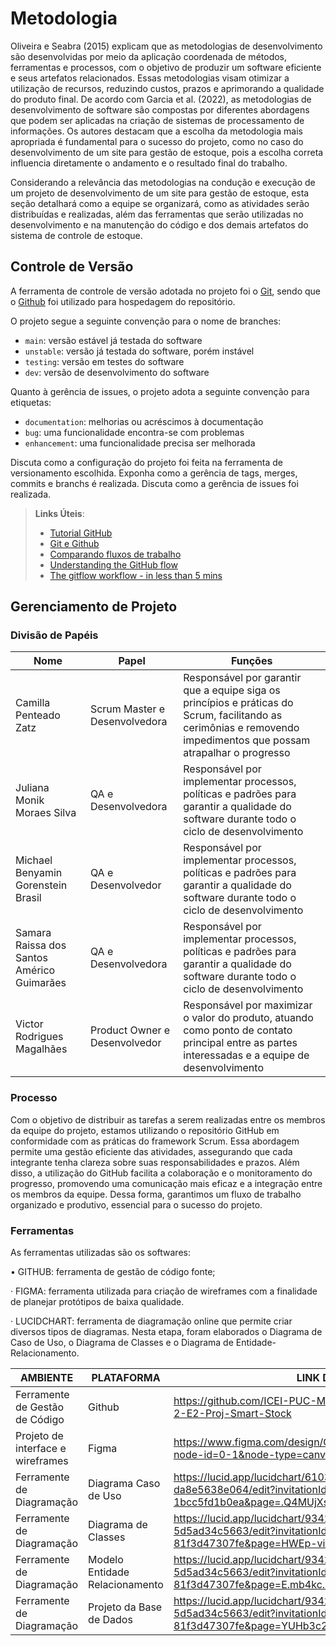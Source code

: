 
# Metodologia

 Oliveira e Seabra (2015) explicam que as metodologias de desenvolvimento são desenvolvidas por meio da aplicação coordenada de métodos, ferramentas e processos, com o objetivo de produzir um software eficiente e seus artefatos relacionados. Essas metodologias visam otimizar a utilização de recursos, reduzindo custos, prazos e aprimorando a qualidade do produto final.
 De acordo com Garcia et al. (2022), as metodologias de desenvolvimento de software são compostas por diferentes abordagens que podem ser aplicadas na criação de sistemas de processamento de informações. Os autores destacam que a escolha da metodologia mais apropriada é fundamental para o sucesso do projeto, como no caso do desenvolvimento de um site para gestão de estoque, pois a escolha correta influencia diretamente o andamento e o resultado final do trabalho.

Considerando a relevância das metodologias na condução e execução de um projeto de desenvolvimento de um site para gestão de estoque, esta seção detalhará como a equipe se organizará, como as atividades serão distribuídas e realizadas, além das ferramentas que serão utilizadas no desenvolvimento e na manutenção do código e dos demais artefatos do sistema de controle de estoque.

## Controle de Versão

A ferramenta de controle de versão adotada no projeto foi o
[Git](https://git-scm.com/), sendo que o [Github](https://github.com)
foi utilizado para hospedagem do repositório.

O projeto segue a seguinte convenção para o nome de branches:

- `main`: versão estável já testada do software
- `unstable`: versão já testada do software, porém instável
- `testing`: versão em testes do software
- `dev`: versão de desenvolvimento do software

Quanto à gerência de issues, o projeto adota a seguinte convenção para
etiquetas:

- `documentation`: melhorias ou acréscimos à documentação
- `bug`: uma funcionalidade encontra-se com problemas
- `enhancement`: uma funcionalidade precisa ser melhorada

Discuta como a configuração do projeto foi feita na ferramenta de versionamento escolhida. Exponha como a gerência de tags, merges, commits e branchs é realizada. Discuta como a gerência de issues foi realizada.

> **Links Úteis**:
> - [Tutorial GitHub](https://guides.github.com/activities/hello-world/)
> - [Git e Github](https://www.youtube.com/playlist?list=PLHz_AreHm4dm7ZULPAmadvNhH6vk9oNZA)
>  - [Comparando fluxos de trabalho](https://www.atlassian.com/br/git/tutorials/comparing-workflows)
> - [Understanding the GitHub flow](https://guides.github.com/introduction/flow/)
> - [The gitflow workflow - in less than 5 mins](https://www.youtube.com/watch?v=1SXpE08hvGs)

## Gerenciamento de Projeto

### Divisão de Papéis

| Nome                            | Papel                         | Funções                        |
|-------------------------------------|------------------------------------|----------------------------------------|
| Camilla Penteado Zatz       | Scrum Master e Desenvolvedora                         | Responsável por garantir que a equipe siga os princípios e práticas do Scrum, facilitando as cerimônias e removendo impedimentos que possam atrapalhar o progresso
|Juliana Monik Moraes Silva  | QA e Desenvolvedora              |  Responsável por implementar processos, políticas e padrões para garantir a qualidade do software durante todo o ciclo de desenvolvimento                       
|Michael Benyamin Gorenstein Brasil   | QA e Desenvolvedor           | Responsável por implementar processos, políticas e padrões para garantir a qualidade do software durante todo o ciclo de desenvolvimento
|Samara Raissa dos Santos Américo Guimarães   | QA e Desenvolvedora         | Responsável por implementar processos, políticas e padrões para garantir a qualidade do software durante todo o ciclo de desenvolvimento
|Victor Rodrigues Magalhães   | Product Owner e Desenvolvedor  | Responsável por maximizar o valor do produto, atuando como ponto de contato principal entre as partes interessadas e a equipe de desenvolvimento           

### Processo

<p>Com o objetivo de distribuir as tarefas a serem realizadas entre os membros da equipe do projeto, estamos utilizando o repositório GitHub em conformidade com as práticas do framework Scrum. Essa abordagem permite uma gestão eficiente das atividades, assegurando que cada integrante tenha clareza sobre suas responsabilidades e prazos. Além disso, a utilização do GitHub facilita a colaboração e o monitoramento do progresso, promovendo uma comunicação mais eficaz e a integração entre os membros da equipe. Dessa forma, garantimos um fluxo de trabalho organizado e produtivo, essencial para o sucesso do projeto.</p>

### Ferramentas

As ferramentas utilizadas são os softwares:

• GITHUB: ferramenta de gestão de código fonte;

· FIGMA: ferramenta utilizada para criação de wireframes com a finalidade de planejar protótipos de baixa qualidade.

· LUCIDCHART: ferramenta de diagramação online que permite criar diversos tipos de diagramas. Nesta etapa, foram elaborados o Diagrama de Caso de Uso, o Diagrama de Classes e o Diagrama de Entidade-Relacionamento.


| AMBIENTE                            | PLATAFORMA                         | LINK DE ACESSO                         |
|-------------------------------------|------------------------------------|----------------------------------------|
| Ferramente de Gestão de Código        | Github                          | https://github.com/ICEI-PUC-Minas-PMV-ADS/PMV-ADS-2024-2-E2-Proj-Smart-Stock| Documentos do projeto               | GitHub                             |                            | Figma                              | http://....                            |
|Projeto de interface e wireframes    | Figma              |https://www.figma.com/design/C08lggIBwVW4fyLHmZVPjx/Untitled?node-id=0-1&node-type=canvas&t=2GSWQQ9GQg1Jb48t-0
|Ferramente de Diagramação   | Diagrama Caso de Uso           |https://lucid.app/lucidchart/610345b9-5c7b-4c48-8acb-da8e5638e064/edit?invitationId=inv_384f7e54-52cc-407c-bc7c-1bcc5fd1b0ea&page=.Q4MUjXso07N#
|Ferramente de Diagramação   | Diagrama de Classes         |https://lucid.app/lucidchart/9342c5b3-9a26-4988-802a-5d5ad34c5663/edit?invitationId=inv_59132baf-9384-4cf4-bd59-81f3d47307fe&page=HWEp-vi-RSFO#
|Ferramente de Diagramação   |Modelo Entidade Relacionamento  |https://lucid.app/lucidchart/9342c5b3-9a26-4988-802a-5d5ad34c5663/edit?invitationId=inv_59132baf-9384-4cf4-bd59-81f3d47307fe&page=E.mb4kc.4tQh#
|Ferramente de Diagramação   |Projeto da Base de Dados |https://lucid.app/lucidchart/9342c5b3-9a26-4988-802a-5d5ad34c5663/edit?invitationId=inv_59132baf-9384-4cf4-bd59-81f3d47307fe&page=YUHb3c2fn28t#
